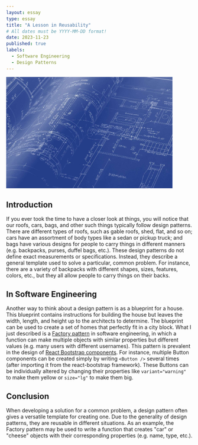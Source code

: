 ```yaml
---
layout: essay
type: essay
title: "A Lesson in Reusability"
# All dates must be YYYY-MM-DD format!
date: 2023-11-23
published: true
labels:
  - Software Engineering
  - Design Patterns
---
```


<img width="450px" class="rounded float-start pe-4" src="../img/reusability/blueprint-image.jpg">

## Introduction

If you ever took the time to have a closer look at things, you will notice that our roofs, cars, bags, and other such things typically follow design patterns. There are different types of roofs, such as gable roofs, shed, flat, and so on; cars have an assortment of body types like a sedan or pickup truck; and bags have various designs for people to carry things in different manners (e.g. backpacks, purses, duffel bags, etc.). These design patterns do not define exact measurements or specifications. Instead, they describe a general template used to solve a particular, common problem. For instance, there are a variety of backpacks with different shapes, sizes, features, colors, etc., but they all allow people to carry things on their backs.

## In Software Engineering

Another way to think about a design pattern is as a blueprint for a house. This blueprint contains instructions for building the house but leaves the width, length, and height up to the architects to determine. The blueprint can be used to create a set of homes that perfectly fit in a city block. What I just described is a [Factory pattern](https://www.patterns.dev/vanilla/factory-pattern) in software engineering, in which a function can make multiple objects with similar properties but different values (e.g. many users with different usernames). This pattern is prevalent in the design of [React Bootstrap components](https://react-bootstrap.netlify.app/docs/components/buttons). For instance, multiple Button components can be created simply by writing `<Button />` several times (after importing it from the react-bootstrap framework). These Buttons can be individually altered by changing their properties like `variant="warning"` to make them yellow or `size="lg"` to make them big.

## Conclusion

When developing a solution for a common problem, a design pattern often gives a versatile template for creating one. Due to the generality of design patterns, they are reusable in different situations. As an example, the Factory pattern may be used to write a function that creates "car" or "cheese" objects with their corresponding properties (e.g. name, type, etc.). 
